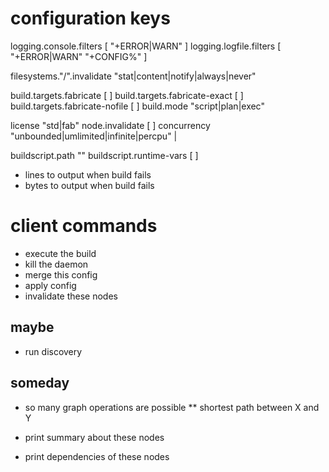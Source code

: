 # configuration keys

logging.console.filters [ "+ERROR|WARN" ]
logging.logfile.filters [ "+ERROR|WARN" "+CONFIG%" ]

filesystems."/".invalidate "stat|content|notify|always|never"

build.targets.fabricate [ ]
build.targets.fabricate-exact [ ]
build.targets.fabricate-nofile [ ]
build.mode "script|plan|exec"

license "std|fab"
node.invalidate [ ]
concurrency "unbounded|umlimited|infinite|percpu" | <integer>

buildscript.path ""
buildscript.runtime-vars [ ]

* lines to output when build fails
* bytes to output when build fails

# client commands

* execute the build
* kill the daemon
* merge this config
* apply config
* invalidate these nodes

## maybe

* run discovery

## someday

* so many graph operations are possible
** shortest path between X and Y

* print summary about these nodes
* print dependencies of these nodes
